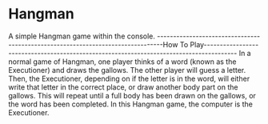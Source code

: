 # Hangman
A simple Hangman game within the console. 
--------------------------------------------------------------------------------How To Play----------------------------------------------------------------------------------------
In a normal game of Hangman, one player thinks of a word (known as the Executioner) and draws the gallows. The other player will guess a letter. Then, the Executioner, depending on if the letter is in the word, will either write that letter in the correct place, or draw another body part on the gallows. This will repeat until a full body has been drawn on the gallows, or the word has been completed. In this Hangman game, the computer is the Executioner.
